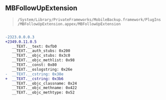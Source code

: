 ## MBFollowUpExtension

> `/System/Library/PrivateFrameworks/MobileBackup.framework/PlugIns/MBFollowUpExtension.appex/MBFollowUpExtension`

```diff

-2323.0.0.0.3
+2349.0.11.0.5
   __TEXT.__text: 0xfb0
   __TEXT.__auth_stubs: 0x200
   __TEXT.__objc_stubs: 0x3c0
   __TEXT.__objc_methlist: 0x98
   __TEXT.__const: 0x80
   __TEXT.__oslogstring: 0x26e
-  __TEXT.__cstring: 0x38e
+  __TEXT.__cstring: 0x3b6
   __TEXT.__objc_classname: 0x24
   __TEXT.__objc_methname: 0x422
   __TEXT.__objc_methtype: 0x52

```
